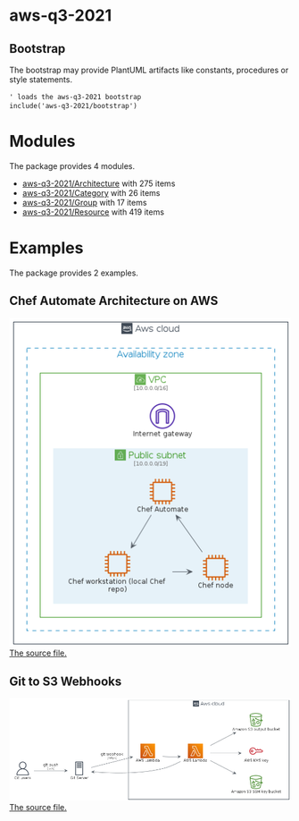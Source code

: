 # aws-q3-2021

## Bootstrap

The bootstrap may provide PlantUML artifacts like constants, procedures or style statements.

```plantuml
' loads the aws-q3-2021 bootstrap
include('aws-q3-2021/bootstrap')
```



# Modules

The package provides 4 modules.

- [aws-q3-2021/Architecture](../aws-q3-2021/Architecture/README.md) with 275 items
- [aws-q3-2021/Category](../aws-q3-2021/Category/README.md) with 26 items
- [aws-q3-2021/Group](../aws-q3-2021/Group/README.md) with 17 items
- [aws-q3-2021/Resource](../aws-q3-2021/Resource/README.md) with 419 items



# Examples

The package provides 2 examples.

## Chef Automate Architecture on AWS

![Chef Automate Architecture on AWS](../aws-q3-2021/chef_automate_architecture_on_aws.png)<br>
[The source file.](../aws-q3-2021/chef_automate_architecture_on_aws.puml)

## Git to S3 Webhooks

![Git to S3 Webhooks](../aws-q3-2021/git_to_s3_webhooks.png)<br>
[The source file.](../aws-q3-2021/git_to_s3_webhooks.puml)



